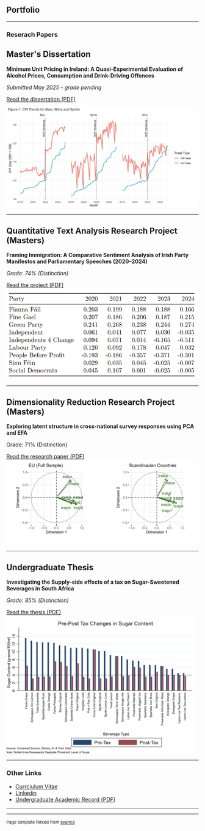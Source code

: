 ## Portfolio

---

### Reserach Papers

## Master's Dissertation
**Minimum Unit Pricing in Ireland: A Quasi-Experimental Evaluation of Alcohol Prices, Consumption and Drink-Driving Offences**  

*Submitted May 2025 - grade pending*

[Read the dissertation (PDF)](pdf/Dissertation_Final_Draft.pdf)  

![MUP Ireland Screenshot](images/mup-screenshot.png)

---

## Quantitative Text Analysis Research Project  (Masters)
**Framing Immigration: A Comparative Sentiment Analysis of Irish Party Manifestos and Parliamentary Speeches (2020–2024)**  

*Grade: 74% (Distinction)*

[Read the project (PDF)](pdf/QTA-Final-Markdown-File-New.pdf)  
![QTA Screenshot](images/qta.png)

---

## Dimensionality Reduction Research Project (Masters)
**Exploring latent structure in cross-national survey responses using PCA and EFA**  

Grade: 71% (Distinction)  

[Read the research paper (PDF)](pdf/Dimensionality-Reduction-Final.pdf)
![Dimensionality Screenshot](images/dimensionality-reduction.png)

---

## Undergraduate Thesis  
**Investigating the Supply-side effects of a tax on Sugar-Sweetened Beverages in South Africa**  

*Grade: 85% (Distinction)*

[Read the thesis (PDF)](pdf/Thesis_Final.pdf)  
![Sugar SSB graph](images/sugar.png)

---

### Other Links

- [Currciulum Vitae](https://github.com/dheneck/dheneck.github.io/blob/master/pdf/New%20CV%20PDF.pdf)
- [Linkedin](https://www.linkedin.com/in/daniel-heneck-049b28113/)
- [Undergraduate Academic Record (PDF)](pdf/Academic_Record_Daniel_Heneck.pdf)

---




---
<p style="font-size:11px">Page template forked from <a href="https://github.com/evanca/quick-portfolio">evanca</a></p>
<!-- Remove above link if you don't want to attibute -->
